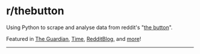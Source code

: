 # r/thebutton
Using Python to scrape and analyse data from reddit's "[the button](http://reddit.com/r/thebutton)".

Featured in [The Guardian](http://www.theguardian.com/technology/2015/apr/13/what-is-the-button-reddit), [Time](time.com/3824852/reddit-button/), [RedditBlog](http://www.redditblog.com/2015/06/the-button-has-ended.html), and [more](https://github.com/Chr12t0pher/r-slash-thebutton/wiki/Newsroom)!

---

